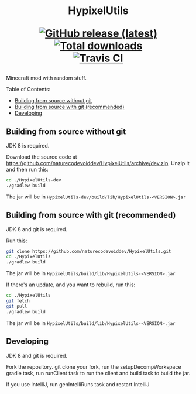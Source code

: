 <h1 align="center">
HypixelUtils

<br>

<a href="https://naturecodevoid.dev/downloads/?name=hypixelutils"><img align="center" alt="GitHub release (latest)" src="https://img.shields.io/github/v/release/naturecodevoiddev/HypixelUtils?label=latest%20release%20%28click%20to%20download%29&style=for-the-badge"></a>
<br>
<a href="https://naturecodevoid.dev/downloads/?name=hypixelutils"><img alt="Total downloads" src="https://img.shields.io/github/downloads/naturecodevoiddev/HypixelUtils/total?style=for-the-badge"></a>
<br>
<a href="https://travis-ci.com/github/naturecodevoiddev/HypixelUtils"><img align="center" alt="Travis CI" src="https://img.shields.io/travis/com/naturecodevoiddev/HypixelUtils?style=for-the-badge"></a>

</h1>

<!-- [![GitHub release (latest by date)](https://img.shields.io/github/v/release/naturecodevoiddev/HypixelUtils?label=latest%20release%20%28click%20to%20download%29&style=for-the-badge)](https://naturecodevoid.dev/downloads.html?name=hypixelutils)
[![Travis-ci.com stable](https://img.shields.io/travis/com/naturecodevoiddev/HypixelUtils?style=for-the-badge)](https://travis-ci.com/github/naturecodevoiddev/HypixelUtils) -->

Minecraft mod with random stuff.

Table of Contents:

-   [Building from source without git](#building-from-source-without-git)
-   [Building from source with git (recommended)](#building-from-source-with-git-recommended)
-   [Developing](#developing)

## Building from source without git

JDK 8 is required.

Download the source code at https://github.com/naturecodevoiddev/HypixelUtils/archive/dev.zip. Unzip it and then run
this:

```sh
cd ./HypixelUtils-dev
./gradlew build
```

The jar will be in `HypixelUtils-dev/build/lib/HypixelUtils-<VERSION>.jar`

## Building from source with git (recommended)

JDK 8 and git is required.

Run this:

```sh
git clone https://github.com/naturecodevoiddev/HypixelUtils.git
cd ./HypixelUtils
./gradlew build
```

The jar will be in `HypixelUtils/build/lib/HypixelUtils-<VERSION>.jar`

If there's an update, and you want to rebuild, run this:

```sh
cd ./HypixelUtils
git fetch
git pull
./gradlew build
```

The jar will be in `HypixelUtils/build/lib/HypixelUtils-<VERSION>.jar`

## Developing

JDK 8 and git is required.

Fork the repository. git clone your fork, run the setupDecompWorkspace gradle task, run runClient task to run the client
and build task to build the jar.

If you use IntelliJ, run genIntelliRuns task and restart IntelliJ
